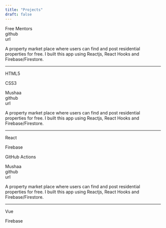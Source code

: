 ```yaml
---
title: "Projects"
draft: false
---
```


<!-- <a href="https://jackiebinya.github.io/free-mentors-challenge-final/UI/" target="_blank" class="social-link">
      <image src="https://res.cloudinary.com/di70zcupa/image/upload/v1588093965/Jacqueline%20Binya%20Website%20Assets/Free_Mentors_wwcsfx.png" width = "500px" height = "300px" alt="Image Preveiw of Freementors project"> 
</a>
<div class="project-desc">
    <h2>Free Mentors</h2>
    <p>HTML5, Javascript E6, CSS3</p>
</div>  -->

<div class="project-container">
  <div class="project-wrapper">
    <div class="project-headliner">
      <div> 
      <span class="project-title">Free Mentors</span>
      </div>
      <div class="project-external-links">
        <div class="project-github">
          <a class="article-link">github</a>
        </div>
        <div class="project-url">
        <a class="article-link">url</a>
        </div>
      </div>
  </div>
  <p class="project-description">
   A property market place where users can find and post residential properties for free.
  I built this app using Reactjs, React Hooks and Firebase/Firestore.
  </p>
  <hr>
  <div class="project-stack">
    <p>HTML5 </p>
    <p>CSS3</p>
  </div>
  </div>

  <div class="project-wrapper">
    <div class="project-headliner">
      <div> 
      <span class="project-title">Mushaa</span>
      </div>
      <div class="project-external-links">
        <div class="project-github">
          <a class="article-link">github</a>
        </div>
        <div class="project-url">
        <a class="article-link">url</a>
        </div>
      </div>
  </div>
  <p class="project-description">
  A property market place where users can find and post residential properties for free.
  I built this app using Reactjs, React Hooks and Firebase/Firestore.
  </p>
  <hr>
  <div class="project-stack">
    <p>React </p>
    <p>Firebase</p>
    <p>GitHub Actions</p>
  </div>
  </div>

  <div class="project-wrapper">
    <div class="project-headliner">
      <div> 
      <span class="project-title">Mushaa</span>
      </div>
      <div class="project-external-links">
        <div class="project-github">
          <a class="article-link">github</a>
        </div>
        <div class="project-url">
          <a class="article-link">url</a>
        </div>
     </div>
  </div>
  <p class="project-description">
  A property market place where users can find and post residential properties for free.
  I built this app using Reactjs, React Hooks and Firebase/Firestore.
  </p>
  <hr>
  <div class="project-stack">
    <p>Vue </p>
    <p>Firebase</p>
  </div>
  </div>
</div>



